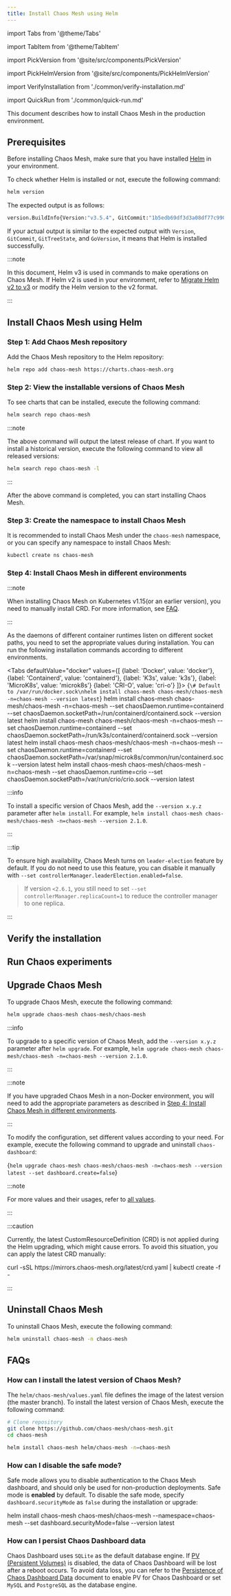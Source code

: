 ```yaml
---
title: Install Chaos Mesh using Helm
---
```


import Tabs from '@theme/Tabs'

import TabItem from '@theme/TabItem'

import PickVersion from '@site/src/components/PickVersion'

import PickHelmVersion from '@site/src/components/PickHelmVersion'

import VerifyInstallation from './common/verify-installation.md'

import QuickRun from './common/quick-run.md'

This document describes how to install Chaos Mesh in the production environment.

## Prerequisites

Before installing Chaos Mesh, make sure that you have installed [Helm](https://helm.sh/docs/intro/install/) in your environment.

To check whether Helm is installed or not, execute the following command:

```bash
helm version
```

The expected output is as follows:

```bash
version.BuildInfo{Version:"v3.5.4", GitCommit:"1b5edb69df3d3a08df77c9902dc17af864ff05d1", GitTreeState:"dirty", GoVersion: "go1.16.3"}
```

If your actual output is similar to the expected output with `Version`, `GitCommit`, `GitTreeState`, and `GoVersion`, it means that Helm is installed successfully.

:::note

In this document, Helm v3 is used in commands to make operations on Chaos Mesh. If Helm v2 is used in your environment, refer to [Migrate Helm v2 to v3](https://helm.sh/docs/topics/v2_v3_migration/) or modify the Helm version to the v2 format.

:::

## Install Chaos Mesh using Helm

### Step 1: Add Chaos Mesh repository

Add the Chaos Mesh repository to the Helm repository:

```bash
helm repo add chaos-mesh https://charts.chaos-mesh.org
```

### Step 2: View the installable versions of Chaos Mesh

To see charts that can be installed, execute the following command:

```bash
helm search repo chaos-mesh
```

:::note

The above command will output the latest release of chart. If you want to install a historical version, execute the following command to view all released versions:

```bash
helm search repo chaos-mesh -l
```

:::

After the above command is completed, you can start installing Chaos Mesh.

### Step 3: Create the namespace to install Chaos Mesh

It is recommended to install Chaos Mesh under the `chaos-mesh` namespace, or you can specify any namespace to install Chaos Mesh:

```bash
kubectl create ns chaos-mesh
```

### Step 4: Install Chaos Mesh in different environments

:::note

When installing Chaos Mesh on Kubernetes v1.15(or an earlier version), you need to manually install CRD. For more information, see [FAQ](./faqs.md#q-failed-to-install-chaos-mesh-with-message-no-matches-for-kind-customresourcedefinition-in-version-apiextensionsk8siov1).

:::

As the daemons of different container runtimes listen on different socket paths, you need to set the appropriate values during installation. You can run the following installation commands according to different environments.

<!-- prettier-ignore -->
<Tabs defaultValue="docker" values={[
  {label: 'Docker', value: 'docker'},
  {label: 'Containerd', value: 'containerd'},
  {label: 'K3s', value: 'k3s'},
  {label: 'MicroK8s', value: 'microk8s'}
  {label: 'CRI-O', value: 'cri-o'}
]}>
  <TabItem value="docker">
    <PickHelmVersion>
      {`\# Default to /var/run/docker.sock\nhelm install chaos-mesh chaos-mesh/chaos-mesh -n=chaos-mesh --version latest`}
    </PickHelmVersion>
  </TabItem>
  <TabItem value="containerd">
    <PickHelmVersion>
      helm install chaos-mesh chaos-mesh/chaos-mesh -n=chaos-mesh --set chaosDaemon.runtime=containerd --set chaosDaemon.socketPath=/run/containerd/containerd.sock --version latest
    </PickHelmVersion>
  </TabItem>
  <TabItem value="k3s">
    <PickHelmVersion>
      helm install chaos-mesh chaos-mesh/chaos-mesh -n=chaos-mesh --set chaosDaemon.runtime=containerd --set chaosDaemon.socketPath=/run/k3s/containerd/containerd.sock --version latest
    </PickHelmVersion>
  </TabItem>
  <TabItem value="microk8s">
    <PickHelmVersion>
      helm install chaos-mesh chaos-mesh/chaos-mesh -n=chaos-mesh --set chaosDaemon.runtime=containerd --set chaosDaemon.socketPath=/var/snap/microk8s/common/run/containerd.sock --version latest
    </PickHelmVersion>
  </TabItem>
  <TabItem value="cri-o">
    <PickHelmVersion>
      helm install chaos-mesh chaos-mesh/chaos-mesh -n=chaos-mesh --set chaosDaemon.runtime=crio --set chaosDaemon.socketPath=/var/run/crio/crio.sock --version latest
    </PickHelmVersion>
  </TabItem>
</Tabs>

:::info

To install a specific version of Chaos Mesh, add the `--version x.y.z` parameter after `helm install`. For example, `helm install chaos-mesh chaos-mesh/chaos-mesh -n=chaos-mesh --version 2.1.0`.

:::

:::tip

To ensure high availability, Chaos Mesh turns on `leader-election` feature by default. If you do not need to use this feature, you can disable it manually with `--set controllerManager.leaderElection.enabled=false`.

> If version `<2.6.1`, you still need to set `--set controllerManager.replicaCount=1` to reduce the controller manager to one replica.

:::

## Verify the installation

<VerifyInstallation />

## Run Chaos experiments

<QuickRun />

## Upgrade Chaos Mesh

To upgrade Chaos Mesh, execute the following command:

```bash
helm upgrade chaos-mesh chaos-mesh/chaos-mesh
```

:::info

To upgrade to a specific version of Chaos Mesh, add the `--version x.y.z` parameter after `helm upgrade`. For example, `helm upgrade chaos-mesh chaos-mesh/chaos-mesh -n=chaos-mesh --version 2.1.0`.

:::

:::note

If you have upgraded Chaos Mesh in a non-Docker environment, you will need to add the appropriate parameters as described in [Step 4: Install Chaos Mesh in different environments](#step-4-install-chaos-mesh-in-different-environments).

:::

To modify the configuration, set different values according to your need. For example, execute the following command to upgrade and uninstall `chaos-dashboard`:

<PickHelmVersion className="language-bash">{`helm upgrade chaos-mesh chaos-mesh/chaos-mesh -n=chaos-mesh --version latest --set dashboard.create=false`}</PickHelmVersion>

:::note

For more values and their usages, refer to [all values](https://github.com/chaos-mesh/chaos-mesh/blob/master/helm/chaos-mesh/values.yaml).

:::

:::caution

Currently, the latest CustomResourceDefinition (CRD) is not applied during the Helm upgrading, which might cause errors. To avoid this situation, you can apply the latest CRD manually:

<PickVersion>
curl -sSL https://mirrors.chaos-mesh.org/latest/crd.yaml | kubectl create -f -
</PickVersion>

:::

## Uninstall Chaos Mesh

To uninstall Chaos Mesh, execute the following command:

```bash
helm uninstall chaos-mesh -n chaos-mesh
```

## FAQs

### How can I install the latest version of Chaos Mesh?

The `helm/chaos-mesh/values.yaml` file defines the image of the latest version (the master branch). To install the latest version of Chaos Mesh, execute the following command:

```bash
# Clone repository
git clone https://github.com/chaos-mesh/chaos-mesh.git
cd chaos-mesh

helm install chaos-mesh helm/chaos-mesh -n=chaos-mesh
```

### How can I disable the safe mode?

Safe mode allows you to disable authentication to the Chaos Mesh dashboard, and should only be used for non-production deployments. Safe mode is **enabled** by default. To disable the safe mode, specify `dashboard.securityMode` as `false` during the installation or upgrade:

<PickHelmVersion>
helm install chaos-mesh chaos-mesh/chaos-mesh --namespace=chaos-mesh --set dashboard.securityMode=false --version latest
</PickHelmVersion>

### How can I persist Chaos Dashboard data

Chaos Dashboard uses `SQLite` as the default database engine. If [PV (Persistent Volumes)](https://kubernetes.io/docs/concepts/storage/persistent-volumes/) is disabled, the data of Chaos Dashboard will be lost after a reboot occurs. To avoid data loss, you can refer to the [Persistence of Chaos Dashboard Data](persistence-dashboard.md) document to enable PV for Chaos Dashboard or set `MySQL` and `PostgreSQL` as the database engine.
